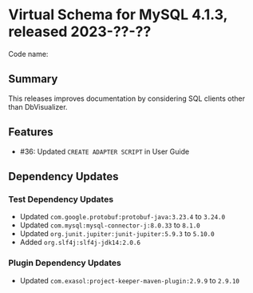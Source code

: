 # Virtual Schema for MySQL 4.1.3, released 2023-??-??

Code name: <TBD>

## Summary

This releases improves documentation by considering SQL clients other than DbVisualizer.

## Features

* #36: Updated `CREATE ADAPTER SCRIPT` in User Guide

## Dependency Updates

### Test Dependency Updates

* Updated `com.google.protobuf:protobuf-java:3.23.4` to `3.24.0`
* Updated `com.mysql:mysql-connector-j:8.0.33` to `8.1.0`
* Updated `org.junit.jupiter:junit-jupiter:5.9.3` to `5.10.0`
* Added `org.slf4j:slf4j-jdk14:2.0.6`

### Plugin Dependency Updates

* Updated `com.exasol:project-keeper-maven-plugin:2.9.9` to `2.9.10`
